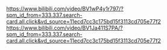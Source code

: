 https://www.bilibili.com/video/BV1wP4y1r797/?spm_id_from=333.337.search-card.all.click&vd_source=11ecd7cc3c175bd15f3113cd705e77f2
https://www.bilibili.com/video/BV1Ja411S7PA/?spm_id_from=333.337.search-card.all.click&vd_source=11ecd7cc3c175bd15f3113cd705e77f2

